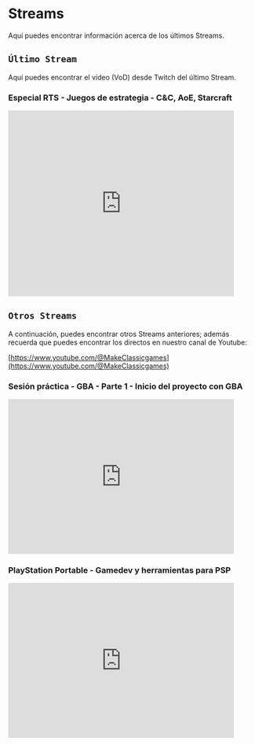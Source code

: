 # Streams

Aquí puedes encontrar información acerca de los últimos Streams.

## ```Último Stream```

Aquí puedes encontrar el vídeo (VoD) desde Twitch del último Stream.

### Especial RTS - Juegos de estrategia - C&C, AoE, Starcraft

<iframe src="https://player.twitch.tv/?video=2298432485&parent=makeclassicgames.dev" frameborder="0" allowfullscreen="true" scrolling="no" height="378" width="460"></iframe>
<p></p>

## ```Otros Streams```

A continuación, puedes encontrar otros Streams anteriores; además recuerda que puedes encontrar los directos en nuestro canal de Youtube:

[https://www.youtube.com/@MakeClassicgames](https://www.youtube.com/@MakeClassicgames)

<p></p>

### Sesión práctica - GBA - Parte 1 - Inicio del proyecto con GBA

<iframe width="460" height="315" src="https://www.youtube.com/embed/Llh01TqUqYE?si=r_vyx0rqyYz_oWcn" title="YouTube video player" frameborder="0" allow="accelerometer; autoplay; clipboard-write; encrypted-media; gyroscope; picture-in-picture; web-share" referrerpolicy="strict-origin-when-cross-origin" allowfullscreen></iframe>

<p></p>

### PlayStation Portable - Gamedev y herramientas para PSP

<iframe width="460" height="315" src="https://www.youtube.com/embed/2r6qM_CVe5o?si=PpUMEITQ39KxhGiG" title="YouTube video player" frameborder="0" allow="accelerometer; autoplay; clipboard-write; encrypted-media; gyroscope; picture-in-picture; web-share" referrerpolicy="strict-origin-when-cross-origin" allowfullscreen></iframe>



